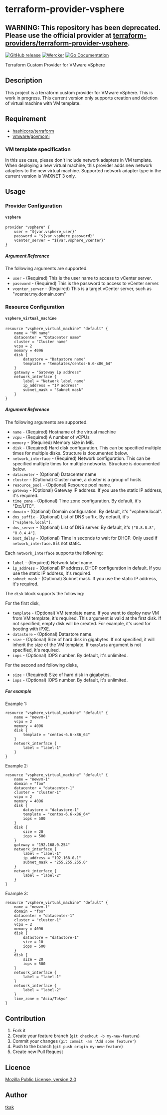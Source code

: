 terraform-provider-vsphere
==========================

## WARNING: This repository has been deprecated. Please use the official provider at [terraform-providers/terraform-provider-vsphere](https://github.com/terraform-providers/terraform-provider-vsphere).

[![GitHub release](http://img.shields.io/github/release/rakutentech/terraform-provider-vsphere.svg?style=flat-square)][release]
[![Wercker](http://img.shields.io/wercker/ci/54e197683e14329223213f6e.svg?style=flat-square)][wercker]
[![Go Documentation](http://img.shields.io/badge/go-documentation-blue.svg?style=flat-square)][godocs]

[release]: https://github.com/rakutentech/terraform-provider-vsphere/releases 
[wercker]: https://app.wercker.com/#applications/54e197683e14329223213f6e
[license]: https://github.com/tcnksm/ghr/blob/master/LICENSE
[godocs]: http://godoc.org/github.com/rakutentech/terraform-provider-vsphere

Terraform Custom Provider for VMware vSphere

## Description

This project is a terraform custom provider for VMware vSphere. This is work in
progress. This current version only supports creation and deletion of virtual
machine with VM template.

## Requirement

* [hashicorp/terraform](https://github.com/hashicorp/terraform)
* [vmware/govmomi](https://github.com/vmware/govmomi)

### VM template specification

In this use case, please don't include network adapters in VM template. When 
deploying a new virtual machine, this provider adds new network adapters to the
new virtual machine. Supported network adapter type in the current version is 
VMXNET 3 only.

## Usage

### Provider Configuration

#### `vsphere`

```
provider "vsphere" {
    user = "${var.vsphere_user}"
    password = "${var.vsphere_password}"
    vcenter_server = "${var.vsphere_vcenter}"
}
```

##### Argument Reference

The following arguments are supported.

* `user` - (Required) This is the user name to access to vCenter server.
* `password` - (Required) This is the password to access to vCenter server.
* `vcenter_server` - (Required) This is a target vCenter server, such as "vcenter.my.domain.com"

### Resource Configuration

#### `vsphere_virtual_machine`

```
resource "vsphere_virtual_machine" "default" {
    name = "VM name"
    datacenter = "Datacenter name"
    cluster = "Cluster name"
    vcpu = 2
    memory = 4096
    disk {
        datastore = "Datastore name"
        template = "templates/centos-6.6-x86_64"
    }
    gateway = "Gateway ip address"
    network_interface {
        label = "Network label name"
        ip_address = "IP address"
        subnet_mask = "Subnet mask"
    }
}
```

##### Argument Reference

The following arguments are supported.

* `name` - (Required) Hostname of the virtual machine
* `vcpu` - (Required) A number of vCPUs
* `memory` - (Required) Memory size in MB.
* `disk` - (Required) Hard disk configuration. This can be specified multiple times for multiple disks. Structure is documented below.
* `network_interface` - (Required) Network configuration. This can be specified multiple times for multiple networks. Structure is documented below.
* `datacenter` - (Optional) Datacenter name
* `cluster` - (Optional) Cluster name, a cluster is a group of hosts.
* `resource_pool` - (Optional) Resource pool name.
* `gateway` - (Optional) Gateway IP address. If you use the static IP address, it's required.
* `time_zone` - (Optional) Time zone configuration. By default, it's "Etc/UTC".
* `domain` - (Optional) Domain configuration. By default, it's "vsphere.local".
* `dns_suffix` - (Optional) List of DNS suffix. By default, it's `["vsphere.local"]`.
* `dns_server` - (Optional) List of DNS server. By default, it's `["8.8.8.8", "8.8.4.4"]`.
* `boot_delay` - (Optional) Time in seconds to wait for DHCP. Only used if `network_interface.0` is not static.

Each `network_interface` supports the following:

* `label` - (Required) Network label name.
* `ip_address` - (Optional) IP address. DHCP configuration in default. If you use the static IP address, it's required.
* `subnet_mask` - (Optional) Subnet mask. If you use the static IP address, it's required.

The `disk` block supports the following:

For the first disk,

* `template` - (Optional) VM template name. If you want to deploy new VM from VM template, it's required. This argument is valid at the first disk. If not specified, empty disk will be created. For example, it's used for booting with iPXE.
* `datastore` - (Optional) Datastore name.
* `size` - (Optional) Size of hard disk in gigabytes. If not specified, it will inherit the size of the VM template. If `template` argument is not specified, it's required.
* `iops` - (Optional) IOPS number. By default, it's unlimited.

For the second and following disks,

* `size` - (Required) Size of hard disk in gigabytes.
* `iops` - (Optional) IOPS number. By default, it's unlimited.


##### For example

Example 1:

```
resource "vsphere_virtual_machine" "default" {
    name = "newvm-1"
    vcpu = 2
    memory = 4096
    disk {
        template = "centos-6.6-x86_64"
    }
    network_interface {
        label = "label-1"
    }
}
```

Example 2:

```
resource "vsphere_virtual_machine" "default" {
    name = "newvm-1"
    domain = "foo"
    datacenter = "datacenter-1"
    cluster = "cluster-1"
    vcpu = 2
    memory = 4096
    disk {
        datastore = "datastore-1"
        template = "centos-6.6-x86_64"
        iops = 500
    }
    disk {
        size = 20
        iops = 500
    }
    gateway = "192.168.0.254"
    network_interface {
        label = "label-1"
        ip_address = "192.168.0.1"
        subnet_mask = "255.255.255.0"
    }
    network_interface {
        label = "label-2"
    }
}
```

Example 3:

```
resource "vsphere_virtual_machine" "default" {
    name = "newvm-1"
    domain = "foo"
    datacenter = "datacenter-1"
    cluster = "cluster-1"
    vcpu = 2
    memory = 4096
    disk {
        datastore = "datastore-1"
        size = 10
        iops = 500
    }
    disk {
        size = 20
        iops = 500
    }
    network_interface {
        label = "label-1"
    }
    network_interface {
        label = "label-2"
    }
    time_zone = "Asia/Tokyo"
}
```


## Contribution

1. Fork it
2. Create your feature branch (`git checkout -b my-new-feature`)
3. Commit your changes (`git commit -am 'Add some feature'`)
4. Push to the branch (`git push origin my-new-feature`)
5. Create new Pull Request


## Licence

[Mozilla Public License, version 2.0](https://github.com/rakutentech/terraform-provider-vsphere/blob/master/LICENSE)

## Author

[tkak](https://github.com/tkak)

